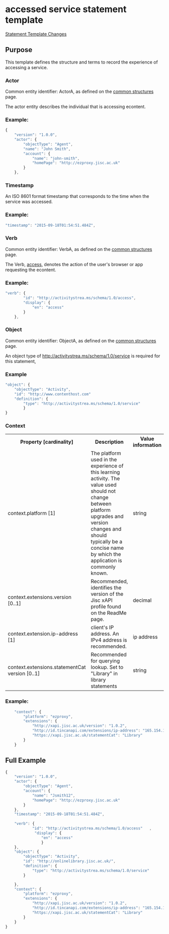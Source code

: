 # accessed service statement template

[Statement Template Changes](/version_changes.md#access_service)

## Purpose
This template defines the structure and terms to record the experience of accessing a service.

### Actor
Common entity identifier:  ActorA, as defined on the [common structures](/common_structures.md#actora) page.

The actor entity describes the individual that is accessing econtent.

### Example:

``` Javascript
{
    "version": "1.0.0",
    "actor": {
        "objectType": "Agent",
        "name": "John Smith",
        "account": {
            "name": "john-smith",
            "homePage": "http://ezproxy.jisc.ac.uk"
        }
    },
```

### Timestamp
An ISO 8601 format timestamp that corresponds to the time when the service was accessed.

### Example:

``` javascript
"timestamp": "2015-09-18T01:54:51.484Z",
`````` 

### Verb
Common entity identifier: VerbA, as defined on the [common structures](/common_structures.md#verba) page.

The Verb, [access](/vocabulary.md#verbs), denotes the action of the user's browser or app requesting the econtent.

### Example:

``` javascript
"verb": {
        "id": "http://activitystrea.ms/schema/1.0/access",
        "display": {
            "en": "access"
        }
    },
```


### Object
Common entity identifier: ObjectA, as defined on the [common structures](/common_structures.md#objecta) page. 

An object type of http://activitystrea.ms/schema/1.0/service is required for this statement,

### Example

``` javascript
"object": {
	"objectType": "Activity",
	"id": "http://www.contenthost.com"   	 	
	"definition": {
		"type": "http://activitystrea.ms/schema/1.0/service"
    	}
}
```



### Context

<table>
	<tr><th>Property [cardinality]</th><th>Description</th><th>Value information</</th></tr>
	<tr>
		<td>context.platform [1]</td>
		<td>The platform used in the experience of this learning activity. The value used should not change between platform upgrades and version changes and should typically be a concise name by which the application is commonly known.</td>
		<td>string</td>
	</tr>	
	<tr>
		<td>context.extensions.version [0..1]</td>
		<td>Recommended, identifies the version of the Jisc xAPI profile found on the ReadMe page. <br/></td>
		<td>decimal</td>
	</tr>
		<td>context.extension.ip-address [1]</td>
		<td>client's IP address. An IPv4 address is recommended.</td>
		<td>ip address</td>
	</tr>
	<tr>
		<td>context.extensions.statementCat version [0..1]</td>
		<td>Recommended for querying lookup. Set to "Library" in library statements <br/></td>
		<td>string</td>
	</tr>
</table>


### Example:

``` javascript
	"context": {
		"platform": "ezproxy",
		"extensions": {
			"http://xapi.jisc.ac.uk/version": "1.0.2",
			"http://id.tincanapi.com/extensions/ip-address": "165.154.154.1",
			"https://xapi.jisc.ac.uk/statementCat": "Library"
		}
	}
```


## Full Example
``` javascript
{
	"version": "1.0.0",
	"actor": {
		"objectType": "Agent",
		"account": {
			"name": "Jsmith12",
			"homePage": "http://ezproxy.jisc.ac.uk"
		}
	},
	"timestamp": "2015-09-18T01:54:51.484Z",
	
	"verb": {
        	"id": "http://activitystrea.ms/schema/1.0/access"	,
       		 "display": {
           		"en": "access"
        		}
	},
	"object": {
		"objectType": "Activity",
		"id": "http://onlinelibrary.jisc.ac.uk/",
		"definition": {
			"type": "http://activitystrea.ms/schema/1.0/service"
		}

	},	
	"context": {
		"platform": "ezproxy",
		"extensions": {
			"http://xapi.jisc.ac.uk/version": "1.0.2",
			"http://id.tincanapi.com/extensions/ip-address": "165.154.154.1",
			"https://xapi.jisc.ac.uk/statementCat": "Library"
		}
	}
}
```

